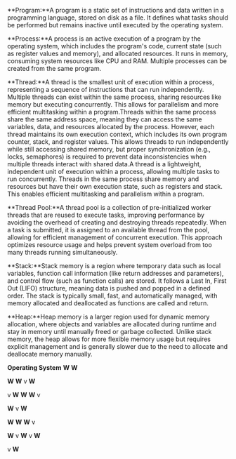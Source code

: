 **Program:**A program is a static set of instructions and data written in a programming language, stored on disk as a file. It defines what tasks should be performed but remains inactive until executed by the operating system.

**Process:**A process is an active execution of a program by the operating system, which includes the program's code, current state (such as register values and memory), and allocated resources. It runs in memory, consuming system resources like CPU and RAM. Multiple processes can be created from the same program.

**Thread:**A thread is the smallest unit of execution within a process, representing a sequence of instructions that can run independently. Multiple threads can exist within the same process, sharing resources like memory but executing concurrently. This allows for parallelism and more efficient multitasking within a program.Threads within the same process share the same address space, meaning they can access the same variables, data, and resources allocated by the process. However, each thread maintains its own execution context, which includes its own program counter, stack, and register values. This allows threads to run independently while still accessing shared memory, but proper synchronization (e.g., locks, semaphores) is required to prevent data inconsistencies when multiple threads interact with shared data.A thread is a lightweight, independent unit of execution within a process, allowing multiple tasks to run concurrently. Threads in the same process share memory and resources but have their own execution state, such as registers and stack. This enables efficient multitasking and parallelism within a program.

**Thread Pool:**A thread pool is a collection of pre-initialized worker threads that are reused to execute tasks, improving performance by avoiding the overhead of creating and destroying threads repeatedly. When a task is submitted, it is assigned to an available thread from the pool, allowing for efficient management of concurrent execution. This approach optimizes resource usage and helps prevent system overload from too many threads running simultaneously.

**Stack:**Stack memory is a region where temporary data such as local variables, function call information (like return addresses and parameters), and control flow (such as function calls) are stored. It follows a Last In, First Out (LIFO) structure, meaning data is pushed and popped in a defined order. The stack is typically small, fast, and automatically managed, with memory allocated and deallocated as functions are called and return.

**Heap:**Heap memory is a larger region used for dynamic memory allocation, where objects and variables are allocated during runtime and stay in memory until manually freed or garbage collected. Unlike stack memory, the heap allows for more flexible memory usage but requires explicit management and is generally slower due to the need to allocate and deallocate memory manually.

**Operating System**
**W**
**W**

**W**
**W**
v
**W**

v
**W**
**W**
**W**
v

**W**
v
**W**

**W**
**W**
**W**
v

**W**
v
**W**
v
**W**

v
**W**